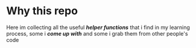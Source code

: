 # Why this repo 
Here im collecting all the useful ***helper functions*** that i find in my learning process, some i ***come up with*** and some i grab them from other people's code


